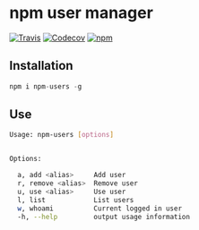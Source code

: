 # npm user manager

[![Travis](https://img.shields.io/travis/scripter-co/npm-users.svg)](https://travis-ci.org/scripter-co/npm-users) [![Codecov](https://img.shields.io/codecov/c/github/scripter-co/npm-users.svg)]() [![npm](https://img.shields.io/npm/v/npm-users.svg)](https://www.npmjs.com/package/npm-users)


## Installation

```javascript
npm i npm-users -g
```

## Use

```bash
Usage: npm-users [options]


Options:

  a, add <alias>     Add user
  r, remove <alias>  Remove user
  u, use <alias>     Use user
  l, list            List users
  w, whoami          Current logged in user
  -h, --help         output usage information
```
